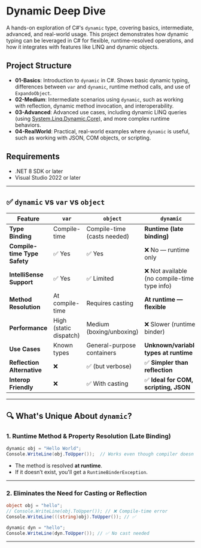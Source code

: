 ﻿# Dynamic Deep Dive

A hands-on exploration of C#'s `dynamic` type, covering basics, intermediate, advanced, and real-world usage. This project demonstrates how dynamic typing can be leveraged in C# for flexible, runtime-resolved operations, and how it integrates with features like LINQ and dynamic objects.

## Project Structure

- **01-Basics**: Introduction to `dynamic` in C#. Shows basic dynamic typing, differences between `var` and `dynamic`, runtime method calls, and use of `ExpandoObject`.
- **02-Medium**: Intermediate scenarios using `dynamic`, such as working with reflection, dynamic method invocation, and interoperability.
- **03-Advanced**: Advanced use cases, including dynamic LINQ queries (using [System.Linq.Dynamic.Core](https://github.com/StefH/System.Linq.Dynamic.Core)), and more complex runtime behaviors.
- **04-RealWorld**: Practical, real-world examples where `dynamic` is useful, such as working with JSON, COM objects, or scripting.

## Requirements

- .NET 8 SDK or later
- Visual Studio 2022 or later

---

## ✅ `dynamic` vs `var` vs `object`

| Feature                      | `var`                  | `object`                    | `dynamic`                                   |
| ---------------------------- | ---------------------- | --------------------------- | ------------------------------------------- |
| **Type Binding**             | Compile-time           | Compile-time (casts needed) | **Runtime (late binding)**                  |
| **Compile-time Type Safety** | ✅ Yes                  | ✅ Yes                       | ❌ No — runtime only                         |
| **IntelliSense Support**     | ✅ Yes                  | ✅ Limited                   | ❌ Not available (no compile-time type info) |
| **Method Resolution**        | At compile-time        | Requires casting            | **At runtime — flexible**                   |
| **Performance**              | High (static dispatch) | Medium (boxing/unboxing)    | ❌ Slower (runtime binder)                   |
| **Use Cases**                | Known types            | General-purpose containers  | **Unknown/variable types at runtime**       |
| **Reflection Alternative**   | ❌                      | ✅ (but verbose)             | ✅ **Simpler than reflection**               |
| **Interop Friendly**         | ❌                      | ✅ With casting              | ✅ **Ideal for COM, scripting, JSON**        |

---

## 🔍 What's **Unique** About `dynamic`?

### 1. **Runtime Method & Property Resolution (Late Binding)**

```csharp
dynamic obj = "Hello World";
Console.WriteLine(obj.ToUpper());  // Works even though compiler doesn't know obj is a string
```

* The method is resolved **at runtime**.
* If it doesn’t exist, you'll get a `RuntimeBinderException`.

---

### 2. **Eliminates the Need for Casting or Reflection**

```csharp
object obj = "hello";
// Console.WriteLine(obj.ToUpper()); // ❌ Compile-time error
Console.WriteLine(((string)obj).ToUpper()); // ✅

dynamic dyn = "hello";
Console.WriteLine(dyn.ToUpper()); // ✅ No cast needed
```

---


